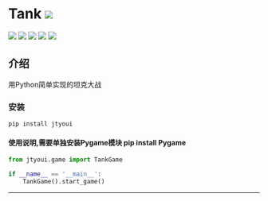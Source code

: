 # **Tank** [![](https://gitee.com/tyoui/logo/raw/master/logo/photolog.png)][1]


[![](https://img.shields.io/badge/个人网站-jtyoui-yellow.com.svg)][1]
[![](https://img.shields.io/badge/Python-3.6-green.svg)]()
[![](https://img.shields.io/badge/BlogWeb-Tyoui-bule.svg)][1]
[![](https://img.shields.io/badge/Email-jtyoui@qq.com-red.svg)]()
[![](https://img.shields.io/badge/项目-jtyoui.tank-black.svg)]()

## 介绍
用Python简单实现的坦克大战

### 安装
    pip install jtyoui


#### 使用说明,需要单独安装Pygame模块 pip install Pygame

```python
from jtyoui.game import TankGame

if __name__ == '__main__':
    TankGame().start_game()
```

***

[1]: https://blog.jtyoui.com


